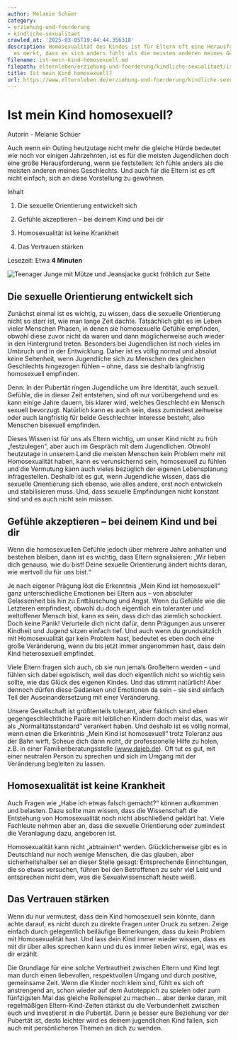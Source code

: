 ```yaml
---
author: Melanie Schüer
category:
- erziehung-und-foerderung
- kindliche-sexualitaet
crawled_at: '2025-03-05T19:44:44.356318'
description: Homosexualität des Kindes ist für Eltern oft eine Herausforderung. Wenn
  es merkt, dass es sich anders fühlt als die meisten anderen meines Geschlechts.
filename: ist-mein-kind-homosexuell.md
filepath: elternleben/erziehung-und-foerderung/kindliche-sexualitaet/ist-mein-kind-homosexuell.md
title: Ist mein Kind homosexuell?
url: https://www.elternleben.de/erziehung-und-foerderung/kindliche-sexualitaet/ist-mein-kind-homosexuell/
---
```


#  Ist mein Kind homosexuell?

Autorin - Melanie Schüer

Auch wenn ein Outing heutzutage nicht mehr die gleiche Hürde bedeutet wie noch
vor einigen Jahrzehnten, ist es für die meisten Jugendlichen doch eine große
Herausforderung, wenn sie feststellen: Ich fühle anders als die meisten
anderen meines Geschlechts. Und auch für die Eltern ist es oft nicht einfach,
sich an diese Vorstellung zu gewöhnen.

Inhalt

1. Die sexuelle Orientierung entwickelt sich

2. Gefühle akzeptieren – bei deinem Kind und bei dir

3. Homosexualität ist keine Krankheit

4. Das Vertrauen stärken

Lesezeit: Etwa **4 Minuten**

![Teenager Junge mit Mütze und Jeansjacke guckt fröhlich zur
Seite](/fileadmin/_processed_/5/0/csm_Artikel_Ist_mein_Kind_homosexuell_421925ca8b.jpg)

##  Die sexuelle Orientierung entwickelt sich

Zunächst einmal ist es wichtig, zu wissen, dass die sexuelle Orientierung
nicht so starr ist, wie man lange Zeit dachte. Tatsächlich gibt es im Leben
vieler Menschen Phasen, in denen sie homosexuelle Gefühle empfinden, obwohl
diese zuvor nicht da waren und dann möglicherweise auch wieder in den
Hintergrund treten. Besonders bei Jugendlichen ist noch vieles im Umbruch und
in der Entwicklung. Daher ist es völlig normal und absolut keine Seltenheit,
wenn Jugendliche sich zu Menschen des gleichen Geschlechts hingezogen fühlen –
ohne, dass sie deshalb langfristig homosexuell empfinden.  
  
Denn: In der Pubertät ringen Jugendliche um ihre Identität, auch sexuell.
Gefühle, die in dieser Zeit entstehen, sind oft nur vorübergehend und es kann
einige Jahre dauern, bis klarer wird, welches Geschlecht ein Mensch sexuell
bevorzugt. Natürlich kann es auch sein, dass zumindest zeitweise oder auch
langfristig für beide Geschlechter Interesse besteht, also Menschen bisexuell
empfinden.  
  
Dieses Wissen ist für uns als Eltern wichtig, um unser Kind nicht zu früh
„festzulegen“, aber auch im Gespräch mit dem Jugendlichen. Obwohl heutzutage
in unserem Land die meisten Menschen kein Problem mehr mit Homosexualität
haben, kann es verunsichernd sein, homosexuell zu fühlen und die Vermutung
kann auch vieles bezüglich der eigenen Lebensplanung infragestellen. Deshalb
ist es gut, wenn Jugendliche wissen, dass die sexuelle Orientierung sich
ebenso, wie alles andere, erst noch entwickeln und stabilisieren muss. Und,
dass sexuelle Empfindungen nicht konstant sind und es auch nicht sein müssen.

##  Gefühle akzeptieren – bei deinem Kind und bei dir

Wenn die homosexuellen Gefühle jedoch über mehrere Jahre anhalten und bestehen
bleiben, dann ist es wichtig, dass Eltern signalisieren: „Wir lieben dich
genauso, wie du bist! Deine sexuelle Orientierung ändert nichts daran, wie
wertvoll du für uns bist.“  
  
Je nach eigener Prägung löst die Erkenntnis „Mein Kind ist homosexuell“ ganz
unterschiedliche Emotionen bei Eltern aus – von absoluter Gelassenheit bis hin
zu Enttäuschung und Angst. Wenn du Gefühle wie die Letzteren empfindest,
obwohl du doch eigentlich ein toleranter und weltoffener Mensch bist, kann es
sein, dass dich das ziemlich schockiert. Doch keine Panik! Verurteile dich
nicht dafür, denn Prägungen aus unserer Kindheit und Jugend sitzen einfach
tief. Und auch wenn du grundsätzlich mit Homosexualität gar kein Problem hast,
bedeutet es eben doch eine große Veränderung, wenn du bis jetzt immer
angenommen hast, dass dein Kind heterosexuell empfindet.  
  
Viele Eltern fragen sich auch, ob sie nun jemals Großeltern werden – und
fühlen sich dabei egoistisch, weil das doch eigentlich nicht so wichtig sein
sollte, wie das Glück des eigenen Kindes. Und das stimmt natürlich! Aber
dennoch dürfen diese Gedanken und Emotionen da sein – sie sind einfach Teil
der Auseinandersetzung mit einer Veränderung.  
  
Unsere Gesellschaft ist größtenteils tolerant, aber faktisch sind eben
gegengeschlechtliche Paare mit leiblichen Kindern doch meist das, was wir als
„Normalitätsstandard“ verankert haben. Und deshalb ist es völlig normal, wenn
einen die Erkenntnis „Mein Kind ist homosexuell“ trotz Toleranz aus der Bahn
wirft. Scheue dich dann nicht, dir professionelle Hilfe zu holen, z.B. in
einer Familienberatungsstelle (www.dajeb.de). Oft tut es gut, mit einer
neutralen Person zu sprechen und sich im Umgang mit der Veränderung begleiten
zu lassen.

##  Homosexualität ist keine Krankheit

Auch Fragen wie „Habe ich etwas falsch gemacht?“ können aufkommen und
belasten. Dazu sollte man wissen, dass die Wissenschaft die Entstehung von
Homosexualität noch nicht abschließend geklärt hat. Viele Fachleute nehmen
aber an, dass die sexuelle Orientierung oder zumindest die Veranlagung dazu,
angeboren ist.  
  
Homosexualität kann nicht „abtrainiert“ werden. Glücklicherweise gibt es in
Deutschland nur noch wenige Menschen, die das glauben, aber sicherheitshalber
sei an dieser Stelle gesagt: Entsprechende Einrichtungen, die so etwas
versuchen, führen bei den Betroffenen zu sehr viel Leid und entsprechen nicht
dem, was die Sexualwissenschaft heute weiß.  
  

##  Das Vertrauen stärken

Wenn du nur vermutest, dass dein Kind homosexuell sein könnte, dann achte
darauf, es nicht durch zu direkte Fragen unter Druck zu setzen. Zeige einfach
durch gelegentlich beiläufige Bemerkungen, dass du kein Problem mit
Homosexualität hast. Und lass dein Kind immer wieder wissen, dass es mit dir
über alles sprechen kann und du es immer lieben wirst, egal, was es dir
erzählt.  
  
Die Grundlage für eine solche Vertrautheit zwischen Eltern und Kind legt man
durch einen liebevollen, respektvollen Umgang und durch positive, gemeinsame
Zeit. Wenn die Kinder noch klein sind, fühlt es sich oft anstrengend an, schon
wieder auf dem Autoteppich zu spielen oder zum fünfzigsten Mal das gleiche
Rollenspiel zu machen… aber denke daran, mit regelmäßigen Eltern-Kind-Zeiten
stärkst du die Verbundenheit zwischen euch und investierst in die Pubertät.
Denn je besser eure Beziehung vor der Pubertät ist, desto leichter wird es
deinem jugendlichen Kind fallen, sich auch mit persönlicheren Themen an dich
zu wenden.

